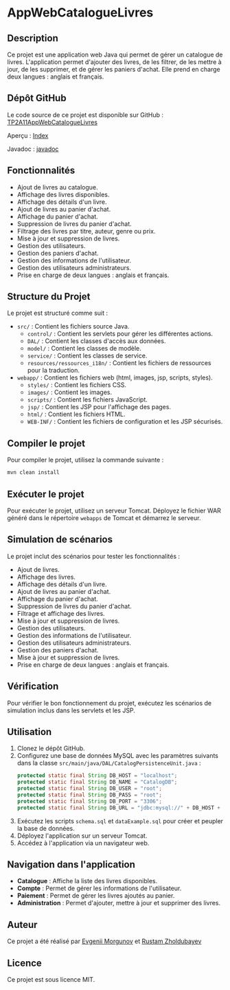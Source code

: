 # AppWebCatalogueLivres

## Description
Ce projet est une application web Java qui permet de gérer un catalogue de livres. L'application permet d'ajouter des livres, de les filtrer, de les mettre à jour, de les supprimer, et de gérer les paniers d'achat. Elle prend en charge deux langues : anglais et français.

## Dépôt GitHub
Le code source de ce projet est disponible sur GitHub : [TP2A11AppWebCatalogueLivres](https://github.com/MorgunovE/TP2A11AppWebCatalogueLivres)

Aperçu : [Index](https://morgunove.github.io/TP2A11AppWebCatalogueLivres/src/main/webapp/index.html)

Javadoc : [javadoc](https://morgunove.github.io/TP2A11AppWebCatalogueLivres/docs/index.html)

## Fonctionnalités
- Ajout de livres au catalogue.
- Affichage des livres disponibles.
- Affichage des détails d'un livre.
- Ajout de livres au panier d'achat.
- Affichage du panier d'achat.
- Suppression de livres du panier d'achat.
- Filtrage des livres par titre, auteur, genre ou prix.
- Mise à jour et suppression de livres.
- Gestion des utilisateurs.
- Gestion des paniers d'achat.
- Gestion des informations de l'utilisateur.
- Gestion des utilisateurs administrateurs.
- Prise en charge de deux langues : anglais et français.

## Structure du Projet
Le projet est structuré comme suit :
- `src/` : Contient les fichiers source Java.
    - `control/` : Contient les servlets pour gérer les différentes actions.
    - `DAL/` : Contient les classes d'accès aux données.
    - `model/` : Contient les classes de modèle.
    - `service/` : Contient les classes de service.
    - `resources/ressources_i18n/` : Contient les fichiers de ressources pour la traduction.
- `webapp/` : Contient les fichiers web (html, images, jsp, scripts, styles).
    - `styles/` : Contient les fichiers CSS.
    - `images/` : Contient les images.
    - `scripts/` : Contient les fichiers JavaScript.
    - `jsp/` : Contient les JSP pour l'affichage des pages.
    - `html/` : Contient les fichiers HTML.
    - `WEB-INF/` : Contient les fichiers de configuration et les JSP sécurisés.

## Compiler le projet
Pour compiler le projet, utilisez la commande suivante :
```sh
mvn clean install
```

## Exécuter le projet
Pour exécuter le projet, utilisez un serveur Tomcat. Déployez le fichier WAR généré dans le répertoire `webapps` de Tomcat et démarrez le serveur.

## Simulation de scénarios
Le projet inclut des scénarios pour tester les fonctionnalités :
- Ajout de livres.
- Affichage des livres.
- Affichage des détails d'un livre.
- Ajout de livres au panier d'achat.
- Affichage du panier d'achat.
- Suppression de livres du panier d'achat.
- Filtrage et affichage des livres.
- Mise à jour et suppression de livres.
- Gestion des utilisateurs.
- Gestion des informations de l'utilisateur.
- Gestion des utilisateurs administrateurs.
- Gestion des paniers d'achat.
- Mise à jour et suppression de livres.
- Prise en charge de deux langues : anglais et français.

## Vérification
Pour vérifier le bon fonctionnement du projet, exécutez les scénarios de simulation inclus dans les servlets et les JSP.

## Utilisation
1. Clonez le dépôt GitHub.
2. Configurez une base de données MySQL avec les paramètres suivants dans la classe `src/main/java/DAL/CatalogPersistenceUnit.java` :
    ```java
    protected static final String DB_HOST = "localhost";
    protected static final String DB_NAME = "CatalogDB";
    protected static final String DB_USER = "root";
    protected static final String DB_PASS = "root";
    protected static final String DB_PORT = "3306";
    protected static final String DB_URL = "jdbc:mysql://" + DB_HOST + ":" + DB_PORT + "/" + DB_NAME;
    ```
3. Exécutez les scripts `schema.sql` et `dataExample.sql` pour créer et peupler la base de données.
4. Déployez l'application sur un serveur Tomcat.
5. Accédez à l'application via un navigateur web.

## Navigation dans l'application
- **Catalogue** : Affiche la liste des livres disponibles.
- **Compte** : Permet de gérer les informations de l'utilisateur.
- **Paiement** : Permet de gérer les livres ajoutés au panier.
- **Administration** : Permet d'ajouter, mettre à jour et supprimer des livres.

## Auteur
Ce projet a été réalisé par [Evgenii Morgunov](https://github.com/MorgunovE/) et [Rustam Zholdubayev](https://github.com/RustamZhol/)

## Licence
Ce projet est sous licence MIT.